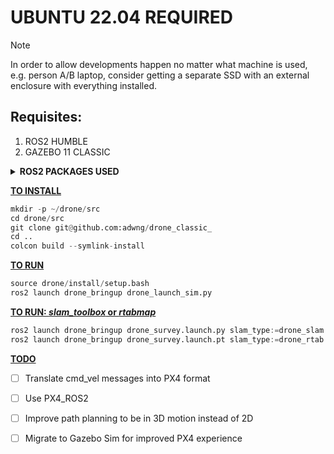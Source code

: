 # UBUNTU 22.04 REQUIRED

> [!NOTE]
> In order to allow developments happen no matter what machine is used, e.g. person A/B laptop, consider getting a separate SSD with an external enclosure with everything installed.

## Requisites:
1. ROS2 HUMBLE
2. GAZEBO 11 CLASSIC

<details>

**<summary>ROS2 PACKAGES USED</summary>**

| _Packages_ | _Functionality_ |
| ------------- | ------------- |
| `Twist Mux`  |  Multiplex Control  |
| `gazebo_ros_pkgs`  | Interface gazebo data with ros2  |
| `slam_toolbox`  | basic 2D slam using Lidar  |
| `RTABMAP-ROS`  | advanced 3D slam with RGBD camera |
| `Nav2`  | Autonomous Navigation Stack  |

</details>

<ins>**TO INSTALL**</ins>
```python
mkdir -p ~/drone/src
cd drone/src
git clone git@github.com:adwng/drone_classic_
cd ..
colcon build --symlink-install
```

<ins>**TO RUN**</ins>

```python
source drone/install/setup.bash
ros2 launch drone_bringup drone_launch_sim.py
```

<ins>**TO RUN: _slam_toolbox_ or _rtabmap_**</ins>
```python
ros2 launch drone_bringup drone_survey.launch.py slam_type:=drone_slam.launch.py
ros2 launch drone_bringup drone_survey.launch.pt slam_type:=drone_rtab.launch.py
```

<ins>**TODO**</ins>
- [ ] Translate cmd_vel messages into PX4 format
- [ ] Use PX4_ROS2
- [ ] Improve path planning to be in 3D motion instead of 2D
- [ ] Migrate to Gazebo Sim for improved PX4 experience
   
